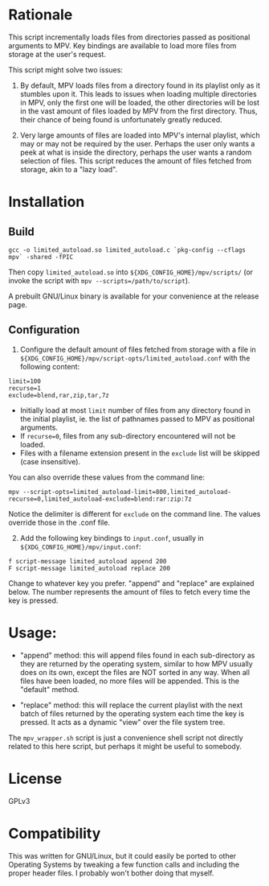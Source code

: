 # Rationale

This script incrementally loads files from directories passed as positional arguments to MPV.
Key bindings are available to load more files from storage at the user's request.

This script might solve two issues:

1. By default, MPV loads files from a directory found in its playlist only as it stumbles upon it. This leads to issues when loading multiple directories in MPV, only the first one will be loaded, the other directories will be lost in the vast amount of files loaded by MPV from the first directory. Thus, their chance of being found is unfortunately greatly reduced.

2. Very large amounts of files are loaded into MPV's internal playlist, which may or may not be required by the user. Perhaps the user only wants a peek at what is inside the directory, perhaps the user wants a random selection of files. This script reduces the amount of files fetched from storage, akin to a "lazy load".

# Installation

## Build

```
gcc -o limited_autoload.so limited_autoload.c `pkg-config --cflags mpv` -shared -fPIC
```

Then copy `limited_autoload.so` into `${XDG_CONFIG_HOME}/mpv/scripts/` (or invoke the script with `mpv --scripts=/path/to/script`).

A prebuilt GNU/Linux binary is available for your convenience at the release page.

## Configuration

1. Configure the default amount of files fetched from storage with a file in `${XDG_CONFIG_HOME}/mpv/script-opts/limited_autoload.conf` with the following content:
```
limit=100
recurse=1
exclude=blend,rar,zip,tar,7z
````
* Initially load at most `limit` number of files from any directory found in the initial playlist, ie. the list of pathnames passed to MPV as positional arguments.
* If `recurse=0`, files from any sub-directory encountered will not be loaded.
* Files with a filename extension present in the `exclude` list will be skipped (case insensitive). 

You can also override these values from the command line: 
```
mpv --script-opts=limited_autoload-limit=800,limited_autoload-recurse=0,limited_autoload-exclude=blend:rar:zip:7z
```
Notice the delimiter is different for `exclude` on the command line. The values override those in the .conf file.

2. Add the following key bindings to `input.conf`, usually in `${XDG_CONFIG_HOME}/mpv/input.conf`:
```
f script-message limited_autoload append 200
F script-message limited_autoload replace 200
```
Change to whatever key you prefer.
"append" and "replace" are explained below.
The number represents the amount of files to fetch every time the key is pressed.

# Usage:

* "append" method: this will append files found in each sub-directory as they are returned by the operating system, similar to how MPV usually does on its own, except the files are NOT sorted in any way. When all files have been loaded, no more files will be appended. This is the "default" method.

* "replace" method: this will replace the current playlist with the next batch of files returned by the operating system each time the key is pressed. It acts as a dynamic "view" over the file system tree.

The `mpv_wrapper.sh` script is just a convenience shell script not directly related to this here script, but perhaps it might be useful to somebody.

# License

GPLv3

# Compatibility

This was written for GNU/Linux, but it could easily be ported to other Operating Systems by tweaking a few function calls and including the proper header files. I probably won't bother doing that myself.